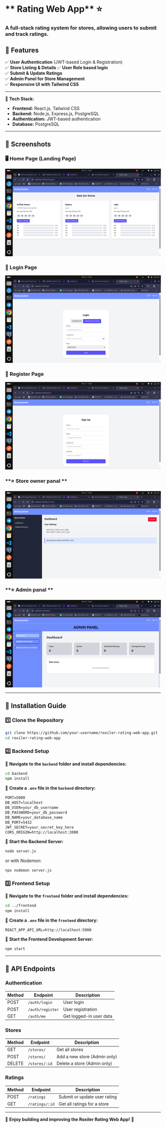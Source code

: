# ** Rating Web App** ⭐  

### **A full-stack rating system for stores, allowing users to submit and track ratings.**  

## **📌 Features**  
✅ **User Authentication** (JWT-based Login & Registration)  
✅ **Store Listing & Details** 
✅ **User Role based login**  
✅ **Submit & Update Ratings**  
✅ **Admin Panel for Store Management**  
✅ **Responsive UI with Tailwind CSS**  

---

🚀 **Tech Stack:**  
- **Frontend:** React.js, Tailwind CSS  
- **Backend:** Node.js, Express.js, PostgreSQL  
- **Authentication:** JWT-based authentication  
- **Database:** PostgreSQL  

---

## **📸 Screenshots**  

### **🖥️ Home Page (Landing Page)**
![Landing Page](./Screenshots/ratingSys.png)

### **🔐 Login Page**
![Login Page](./Screenshots/login.png)

### **🔐 Register Page**
![Register Page](./Screenshots/register.png)

### **⭐ Store owner panal **
![Store Rating](./Screenshots/storeDash.png)

### **⭐ Admin panal **
![Store Rating](./Screenshots/admindash.png)

---




## **🚀 Installation Guide**  

### **1️⃣ Clone the Repository**
```sh
git clone https://github.com/your-username/roxiler-rating-web-app.git
cd roxiler-rating-web-app
```

### **2️⃣ Backend Setup**  
📌 **Navigate to the `backend` folder and install dependencies:**  
```sh
cd backend
npm install
```

📌 **Create a `.env` file in the `backend` directory:**  
```env
PORT=5000
DB_HOST=localhost
DB_USER=your_db_username
DB_PASSWORD=your_db_password
DB_NAME=your_database_name
DB_PORT=5432
JWT_SECRET=your_secret_key_here
CORS_ORIGIN=http://localhost:3000
```

📌 **Start the Backend Server:**  
```sh
node server.js
```
or with Nodemon:
```sh
npx nodemon server.js
```

### **3️⃣ Frontend Setup**  
📌 **Navigate to the `frontend` folder and install dependencies:**  
```sh
cd ../frontend
npm install
```

📌 **Create a `.env` file in the `frontend` directory:**  
```env
REACT_APP_API_URL=http://localhost:5000
```

📌 **Start the Frontend Development Server:**  
```sh
npm start
```

---

## **🎯 API Endpoints**  

### **Authentication**
| Method | Endpoint       | Description              |
|--------|--------------|--------------------------|
| POST   | `/auth/login` | User login               |
| POST   | `/auth/register` | User registration       |
| GET    | `/auth/me`    | Get logged-in user data  |

### **Stores**
| Method | Endpoint         | Description                  |
|--------|----------------|------------------------------|
| GET    | `/stores/`      | Get all stores               |
| POST   | `/stores/`      | Add a new store (Admin only) |
| DELETE | `/stores/:id`   | Delete a store (Admin only) |

### **Ratings**
| Method | Endpoint        | Description                      |
|--------|----------------|----------------------------------|
| POST   | `/ratings`      | Submit or update user rating    |
| GET    | `/ratings/:id`  | Get all ratings for a store     |

---






🚀 **Enjoy building and improving the Roxiler Rating Web App!** 🚀  
